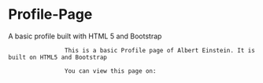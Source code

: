 # Profile-Page
A basic profile built with HTML 5 and Bootstrap

                    This is a basic Profile page of Albert Einstein. It is built on HTML5 and Bootstrap
                    
                    You can view this page on: 
